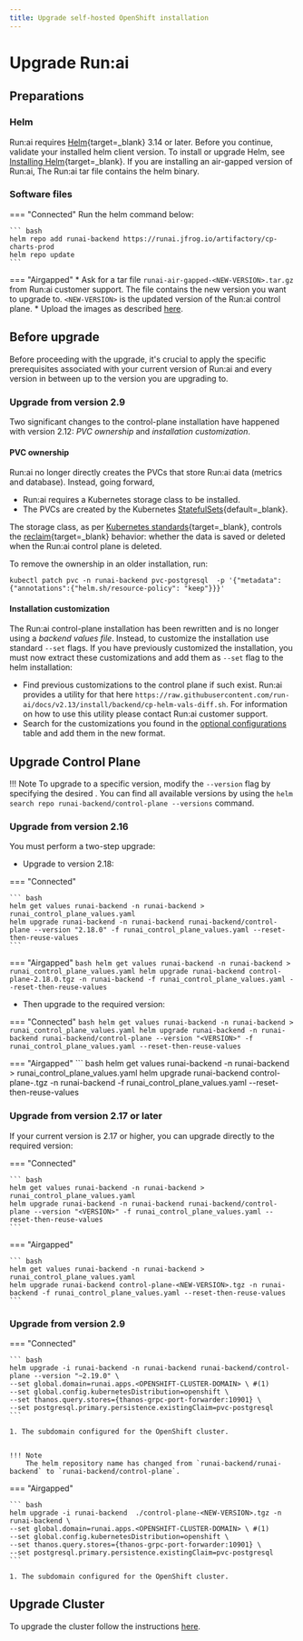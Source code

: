 ```yaml
---
title: Upgrade self-hosted OpenShift installation
---
```

# Upgrade Run:ai 
## Preparations
### Helm
Run:ai requires [Helm](https://helm.sh/){target=_blank} 3.14 or later.
Before you continue, validate your installed helm client version.
To install or upgrade Helm, see [Installing Helm](https://helm.sh/docs/intro/install/){target=_blank}.
If you are installing an air-gapped version of Run:ai, The Run:ai tar file contains the helm binary. 

### Software files
=== "Connected"
    Run the helm command below:

    ``` bash
    helm repo add runai-backend https://runai.jfrog.io/artifactory/cp-charts-prod
    helm repo update
    ```

=== "Airgapped" 
    * Ask for a tar file `runai-air-gapped-<NEW-VERSION>.tar.gz` from Run:ai customer support. The file contains the new version you want to upgrade to. `<NEW-VERSION>` is the updated version of the Run:ai control plane.
    * Upload the images as described [here](preparations.md#software-artifacts).

## Before upgrade
Before proceeding with the upgrade, it's crucial to apply the specific prerequisites associated with your current version of Run:ai and every version in between up to the version you are upgrading to.

### Upgrade from version 2.9
Two significant changes to the control-plane installation have happened with version 2.12: _PVC ownership_ and _installation customization_. 

#### PVC ownership
Run:ai no longer directly creates the PVCs that store Run:ai data (metrics and database). Instead, going forward, 

* Run:ai requires a Kubernetes storage class to be installed.
* The PVCs are created by the Kubernetes [StatefulSets](https://kubernetes.io/docs/concepts/workloads/controllers/statefulset/){default=_blank}. 

The storage class, as per [Kubernetes standards](https://kubernetes.io/docs/concepts/storage/storage-classes/#introduction){target=_blank}, controls the [reclaim](https://kubernetes.io/docs/concepts/storage/storage-classes/#reclaim-policy){target=_blank} behavior: whether the data is saved or deleted when the Run:ai control plane is deleted.  

To remove the ownership in an older installation, run:

```
kubectl patch pvc -n runai-backend pvc-postgresql  -p '{"metadata": {"annotations":{"helm.sh/resource-policy": "keep"}}}'
```

#### Installation customization
The Run:ai control-plane installation has been rewritten and is no longer using a _backend values file_. Instead, to customize the installation use standard `--set` flags. If you have previously customized the installation, you must now extract these customizations and add them as `--set` flag to the helm installation:

* Find previous customizations to the control plane if such exist. Run:ai provides a utility for that here `https://raw.githubusercontent.com/run-ai/docs/v2.13/install/backend/cp-helm-vals-diff.sh`. For information on how to use this utility please contact Run:ai customer support. 
* Search for the customizations you found in the [optional configurations](./backend.md#additional-runai-configurations-optional) table and add them in the new format.  

## Upgrade Control Plane

!!! Note
    To upgrade to a specific version, modify the `--version` flag by specifying the desired <VERSION>. You can find all available versions by using the `helm search repo runai-backend/control-plane --versions` command.


### Upgrade from version 2.16

You must perform a two-step upgrade:

* Upgrade to version 2.18:

=== "Connected"
    
    ``` bash
    helm get values runai-backend -n runai-backend > runai_control_plane_values.yaml
    helm upgrade runai-backend -n runai-backend runai-backend/control-plane --version "2.18.0" -f runai_control_plane_values.yaml --reset-then-reuse-values
    ```

=== "Airgapped"
    ``` bash
    helm get values runai-backend -n runai-backend > runai_control_plane_values.yaml
    helm upgrade runai-backend control-plane-2.18.0.tgz -n runai-backend -f runai_control_plane_values.yaml --reset-then-reuse-values
    ```

* Then upgrade to the required version:

=== "Connected"
    ``` bash
    helm get values runai-backend -n runai-backend > runai_control_plane_values.yaml
    helm upgrade runai-backend -n runai-backend runai-backend/control-plane --version "<VERSION>" -f runai_control_plane_values.yaml --reset-then-reuse-values
    ```

=== "Airgapped"
    ``` bash
    helm get values runai-backend -n runai-backend > runai_control_plane_values.yaml
    helm upgrade runai-backend control-plane-<NEW-VERSION>.tgz -n runai-backend -f runai_control_plane_values.yaml --reset-then-reuse-values

### Upgrade from version 2.17 or later

If your current version is 2.17 or higher, you can upgrade directly to the required version:

=== "Connected"

    ``` bash
    helm get values runai-backend -n runai-backend > runai_control_plane_values.yaml
    helm upgrade runai-backend -n runai-backend runai-backend/control-plane --version "<VERSION>" -f runai_control_plane_values.yaml --reset-then-reuse-values
    ```

=== "Airgapped"

    ``` bash
    helm get values runai-backend -n runai-backend > runai_control_plane_values.yaml
    helm upgrade runai-backend control-plane-<NEW-VERSION>.tgz -n runai-backend -f runai_control_plane_values.yaml --reset-then-reuse-values
    ```

### Upgrade from version 2.9

=== "Connected"

    ``` bash
    helm upgrade -i runai-backend -n runai-backend runai-backend/control-plane --version "~2.19.0" \
    --set global.domain=runai.apps.<OPENSHIFT-CLUSTER-DOMAIN> \ #(1)
    --set global.config.kubernetesDistribution=openshift \
    --set thanos.query.stores={thanos-grpc-port-forwarder:10901} \
    --set postgresql.primary.persistence.existingClaim=pvc-postgresql
    ```

    1. The subdomain configured for the OpenShift cluster.


    !!! Note
        The helm repository name has changed from `runai-backend/runai-backend` to `runai-backend/control-plane`.


=== "Airgapped"

    ``` bash
    helm upgrade -i runai-backend  ./control-plane-<NEW-VERSION>.tgz -n runai-backend \
    --set global.domain=runai.apps.<OPENSHIFT-CLUSTER-DOMAIN> \ #(1)
    --set global.config.kubernetesDistribution=openshift \
    --set thanos.query.stores={thanos-grpc-port-forwarder:10901} \
    --set postgresql.primary.persistence.existingClaim=pvc-postgresql
    ```

    1. The subdomain configured for the OpenShift cluster.

## Upgrade Cluster 
To upgrade the cluster follow the instructions [here](../../cluster-setup/cluster-upgrade.md).
